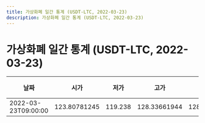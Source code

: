 ```yaml
---
title: 가상화폐 일간 통계 (USDT-LTC, 2022-03-23)
description: 가상화폐 일간 통계 (USDT-LTC, 2022-03-23)
---
```


가상화폐 일간 통계 (USDT-LTC, 2022-03-23)
===

|날짜|시가|저가|고가|종가|비고|
|--|--|--|--|--|--|
|2022-03-23T09:00:00|123.80781245|119.238|128.33661944|128.33661944|    |
